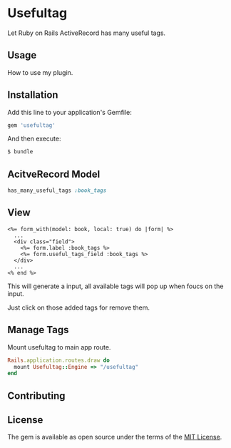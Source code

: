 # Usefultag
Let Ruby on Rails ActiveRecord has many useful tags.

## Usage
How to use my plugin.

## Installation
Add this line to your application's Gemfile:

```ruby
gem 'usefultag'
```

And then execute:
```bash
$ bundle
```

## AcitveRecord Model

``` ruby
has_many_useful_tags :book_tags
```

## View

``` html+erb
<%= form_with(model: book, local: true) do |form| %>
  ...
  <div class="field">
    <%= form.label :book_tags %>
    <%= form.useful_tags_field :book_tags %>
  </div>
  ...
<% end %>
```

This will generate a input, all available tags will pop up when foucs on the
input.

Just click on those added tags for remove them.

## Manage Tags
Mount usefultag to main app route.

``` ruby
Rails.application.routes.draw do
  mount Usefultag::Engine => "/usefultag"
end
```

## Contributing

## License
The gem is available as open source under the terms of the [MIT License](https://opensource.org/licenses/MIT).
